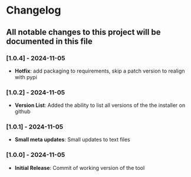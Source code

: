 # Changelog

## All notable changes to this project will be documented in this file

### [1.0.4] - 2024-11-05

- **Hotfix**: add packaging to requirements, skip a patch version to realign with pypi

### [1.0.2] - 2024-11-05

- **Version List**: Added the ability to list all versions of the the installer on github

### [1.0.1] - 2024-11-05

- **Small meta updates**: Small updates to text files

### [1.0.0] - 2024-11-05

- **Initial Release**: Commit of working version of the tool
